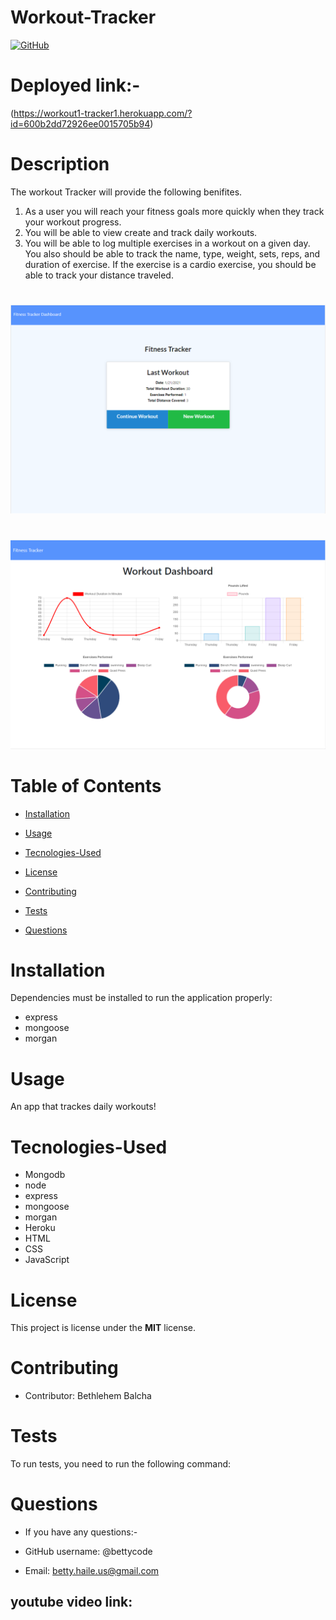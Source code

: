 # Workout-Tracker


[![GitHub](https://img.shields.io/github/license/bettycode/Workout-Tracker?logo=MIT&style=plastic)](https://github.com/BB/Workout-Tracker)

# Deployed link:-
(https://workout1-tracker1.herokuapp.com/?id=600b2dd72926ee0015705b94)


# Description
The workout Tracker will provide the following benifites.
1. As a user you will reach your fitness goals more quickly when they track your workout progress.
2. You will be able to view create and track daily workouts. 
3. You will be able to log multiple exercises in a workout on a given day. You also should be able to track the name, type, weight, sets, reps, and duration of exercise. If the exercise is a cardio exercise, you should be able to track your distance traveled.

#

![img](assete/screenshot1.png)

#
![img](assete/screenshot3.png)

# Table of Contents

* [Installation](#installation)

* [Usage](#usage)

* [Tecnologies-Used](#Tecnologies-Used)

* [License](#license)

* [Contributing](#contributing)

* [Tests](#tests)

* [Questions](#questions)

# Installation


Dependencies must be installed to run the application properly: 

* express
* mongoose
* morgan


# Usage

An app that trackes daily workouts!

# Tecnologies-Used
* Mongodb
* node
* express
* mongoose
* morgan
* Heroku
* HTML
* CSS
* JavaScript


# License

This project is license under the **MIT** license.


# Contributing

* Contributor: Bethlehem Balcha

# Tests

To run tests, you need to run the following command:

# Questions

* If you have any questions:-

* GitHub username: @bettycode

* Email: betty.haile.us@gmail.com

## youtube video link: